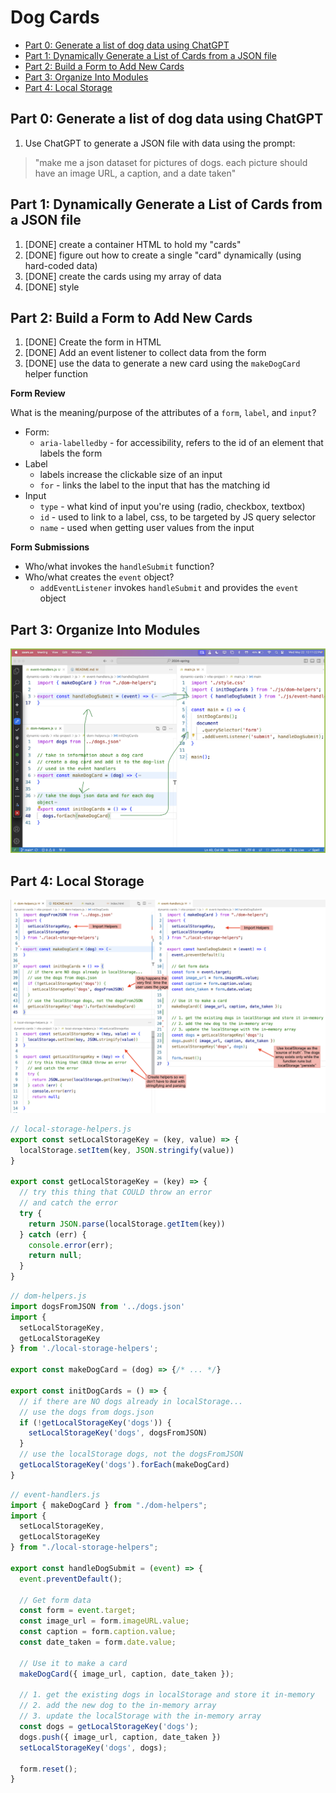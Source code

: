 # Dog Cards

- [Part 0: Generate a list of dog data using ChatGPT](#part-0-generate-a-list-of-dog-data-using-chatgpt)
- [Part 1: Dynamically Generate a List of Cards from a JSON file](#part-1-dynamically-generate-a-list-of-cards-from-a-json-file)
- [Part 2: Build a Form to Add New Cards](#part-2-build-a-form-to-add-new-cards)
- [Part 3: Organize Into Modules](#part-3-organize-into-modules)
- [Part 4: Local Storage](#part-4-local-storage)

## Part 0: Generate a list of dog data using ChatGPT
1. Use ChatGPT to generate a JSON file with data using the prompt:

> "make me a json dataset for pictures of dogs. each picture should have an image URL, a caption, and a date taken"

## Part 1: Dynamically Generate a List of Cards from a JSON file
1. [DONE] create a container HTML to hold my "cards"
2. [DONE] figure out how to create a single "card" dynamically (using hard-coded data)
3. [DONE] create the cards using my array of data
4. [DONE] style

## Part 2: Build a Form to Add New Cards

1. [DONE] Create the form in HTML
2. [DONE] Add an event listener to collect data from the form
3. [DONE] use the data to generate a new card using the `makeDogCard` helper function

**Form Review**

What is the meaning/purpose of the attributes of a `form`, `label`, and `input`?
* Form:
  * `aria-labelledby` - for accessibility, refers to the id of an element that labels the form
* Label
  * labels increase the clickable size of an input
  * `for` - links the label to the input that has the matching id
* Input
  * `type` - what kind of input you're using (radio, checkbox, textbox)
  * `id` - used to link to a label, css, to be targeted by JS query selector
  * `name` - used when getting user values from the input

**Form Submissions**

* Who/what invokes the `handleSubmit` function?
* Who/what creates the `event` object?
  * `addEventListener` invokes `handleSubmit` and provides the `event` object

## Part 3: Organize Into Modules

![](./img/modules.png)

## Part 4: Local Storage

![](./img/localStorage.png)


```js
// local-storage-helpers.js
export const setLocalStorageKey = (key, value) => {
  localStorage.setItem(key, JSON.stringify(value))
}

export const getLocalStorageKey = (key) => {
  // try this thing that COULD throw an error
  // and catch the error
  try {
    return JSON.parse(localStorage.getItem(key))
  } catch (err) {
    console.error(err);
    return null;
  }
}
```

```js
// dom-helpers.js
import dogsFromJSON from '../dogs.json'
import {
  setLocalStorageKey,
  getLocalStorageKey
} from './local-storage-helpers';

export const makeDogCard = (dog) => {/* ... */}

export const initDogCards = () => {
  // if there are NO dogs already in localStorage...
  // use the dogs from dogs.json
  if (!getLocalStorageKey('dogs')) {
    setLocalStorageKey('dogs', dogsFromJSON)
  }
  // use the localStorage dogs, not the dogsFromJSON
  getLocalStorageKey('dogs').forEach(makeDogCard)
}
```

```js
// event-handlers.js
import { makeDogCard } from "./dom-helpers";
import {
  setLocalStorageKey,
  getLocalStorageKey
} from "./local-storage-helpers";

export const handleDogSubmit = (event) => {
  event.preventDefault();

  // Get form data
  const form = event.target;
  const image_url = form.imageURL.value;
  const caption = form.caption.value;
  const date_taken = form.date.value;

  // Use it to make a card
  makeDogCard({ image_url, caption, date_taken });

  // 1. get the existing dogs in localStorage and store it in-memory
  // 2. add the new dog to the in-memory array
  // 3. update the localStorage with the in-memory array
  const dogs = getLocalStorageKey('dogs');
  dogs.push({ image_url, caption, date_taken })
  setLocalStorageKey('dogs', dogs);

  form.reset();
}
```
